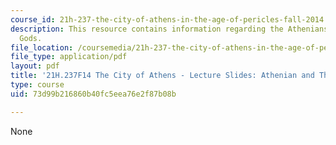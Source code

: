 ```yaml
---
course_id: 21h-237-the-city-of-athens-in-the-age-of-pericles-fall-2014
description: This resource contains information regarding the Athenians and their
  Gods.
file_location: /coursemedia/21h-237-the-city-of-athens-in-the-age-of-pericles-fall-2014/73d99b216860b40fc5eea76e2f87b08b_MIT21H_237F14_Gods.pdf
file_type: application/pdf
layout: pdf
title: '21H.237F14 The City of Athens - Lecture Slides: Athenian and Their Gods'
type: course
uid: 73d99b216860b40fc5eea76e2f87b08b

---
```

None
